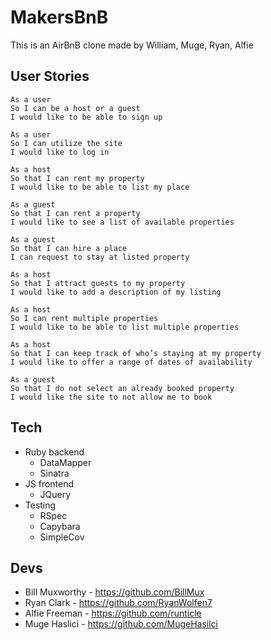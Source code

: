 # MakersBnB

This is an AirBnB clone made by William, Muge, Ryan, Alfie


## User Stories
`````
As a user
So I can be a host or a guest
I would like to be able to sign up

As a user
So I can utilize the site
I would like to log in

As a host
So that I can rent my property
I would like to be able to list my place

As a guest
So that I can rent a property
I would like to see a list of available properties

As a guest
So that I can hire a place
I can request to stay at listed property

As a host
So that I attract guests to my property
I would like to add a description of my listing

As a host
So I can rent multiple properties
I would like to be able to list multiple properties

As a host
So that I can keep track of who’s staying at my property
I would like to offer a range of dates of availability

As a guest
So that I do not select an already booked property
I would like the site to not allow me to book
`````

## Tech

- Ruby backend
  - DataMapper
  - Sinatra
- JS frontend
  - JQuery
- Testing
  - RSpec
  - Capybara
  - SimpleCov

## Devs
- Bill Muxworthy - https://github.com/BillMux
- Ryan Clark - https://github.com/RyanWolfen7
- Alfie Freeman - https://github.com/runticle
- Muge Haslici - https://github.com/MugeHasilci
